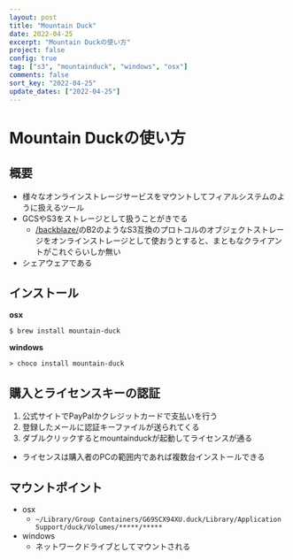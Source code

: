 ```yaml
---
layout: post
title: "Mountain Duck"
date: 2022-04-25
excerpt: "Mountain Duckの使い方"
project: false
config: true
tag: ["s3", "mountainduck", "windows", "osx"]
comments: false
sort_key: "2022-04-25"
update_dates: ["2022-04-25"]
---
```


# Mountain Duckの使い方

## 概要
 - 様々なオンラインストレージサービスをマウントしてフィアルシステムのように扱えるツール
 - GCSやS3をストレージとして扱うことがきでる
   - [/backblaze/](/backblaze/)のB2のようなS3互換のプロトコルのオブジェクトストレージをオンラインストレージとして使おうとすると、まともなクライアントがこれぐらいしか無い
 - シェアウェアである

## インストール

**osx**  
```console
$ brew install mountain-duck
```

**windows**  
```console
> choco install mountain-duck
```

## 購入とライセンスキーの認証
 1. 公式サイトでPayPalかクレジットカードで支払いを行う
 2. 登録したメールに認証キーファイルが送られてくる
 3. ダブルクリックするとmountainduckが起動してライセンスが通る
   - ライセンスは購入者のPCの範囲内であれば複数台インストールできる

## マウントポイント
 - osx
   - `~/Library/Group Containers/G69SCX94XU.duck/Library/Application Support/duck/Volumes/*****/*****`
 - windows
   - ネットワークドライブとしてマウントされる


